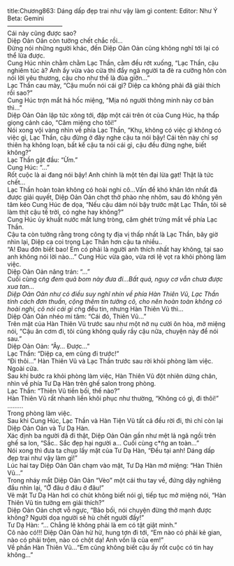 title:Chương863: Dáng dấp đẹp trai như vậy làm gì
content:
Editor: Như Ý<br>Beta: Gemini<br>—————————<br>Cái này cũng được sao?<br>Diệp Oản Oản còn tưởng chết chắc rồi…<br>Đừng nói những người khác, đến Diệp Oản Oản cũng không nghĩ tới lại có thể lừa được.<br>Cung Húc nhìn chằm chằm Lạc Thần, cằm đều rớt xuống, “Lạc Thần, cậu nghiêm túc à? Anh ấy vừa vào cửa thì đẩy ngã người ta đè ra cưỡng hôn còn nói lời yêu thương, cậu cho như thế là đùa giỡn…”<br>Lạc Thần cau mày, “Cậu muốn nói cái gì? Diệp ca không phải đã giải thích rồi sao?”<br>Cung Húc trợn mắt há hốc miệng, “Mịa nó người thông minh này cơ bản thì…”<br>Diệp Oản Oản lập tức xông tới, đập một cái trên ót của Cung Húc, hạ thấp giọng cảnh cáo, “Câm miệng cho tôi!”<br>Nói xong vội vàng nhìn về phía Lạc Thần, “Khụ, không có việc gì không có việc gì, Lạc Thần, cậu đừng ở đây nghe cậu ta nói bậy! Cái tên này chỉ sợ thiên hạ không loạn, bất kể cậu ta nói cái gì, cậu đều đừng nghe, biết không?”<br>Lạc Thần gật đầu: “Ừm.”<br>Cung Húc: “…”<br>Rốt cuộc là ai đang nói bậy! Anh chính là một tên đại lừa gạt! Thật là tức chết…<br>Lạc Thần hoàn toàn không có hoài nghi cô…Vấn đề khó khăn lớn nhất đã được giải quyết, Diệp Oản Oản chợt thở phào nhẹ nhõm, sau đó không yên tâm kéo Cung Húc đe dọa, “Nếu cậu dám nói bậy trước mặt Lạc Thần, tôi sẽ làm thịt cậu tế trời, có nghe hay không?”<br>Cung Húc ủy khuất nước mắt lưng tròng, căm ghét trừng mắt về phía Lạc Thần.<br>Cậu ta còn tưởng rằng trong công ty địa vị thấp nhất là Lạc Thần, bây giờ nhìn lại, Diệp ca coi trọng Lạc Thần hơn cậu ta nhiều..<br>“A! Đau đớn biết bao! Em có phải là người anh thích nhất hay không, tại sao anh không nói lời nào…” Cung Húc vừa gào, vừa rơi lệ vọt ra khỏi phòng làm việc.<br>Diệp Oản Oản nâng trán: “…”<br>Cuối cùng c*̃ng đem quả bom này đưa đi…Bất quá, nguy cơ vẫn chưa được xua tan…<br>Diệp Oản Oản như có điều suy nghĩ nhín về phía Hàn Thiên Vũ, Lạc Thần tính cách đơn thuần, cộng thêm tin tưởng cô, cho nên hoàn toàn không có hoài nghi, cô nói cái gì c*̃ng đều tin, nhưng Hàn Thiên Vũ thì…<br>Diệp Oản Oản nhéo mi tâm: “Cái đó, Thiên Vũ…”<br>Trên mặt của Hàn Thiên Vũ trước sau như một nở nụ cười ôn hòa, mở miệng nói, “Cậu ăn cơm đi, tôi cũng không quấy rầy cậu nữa, chuyện này để nói sau.”<br>Diệp Oản Oản: “Ây… Được…”<br>Lạc Thần: “Diệp ca, em cũng đi trước!”<br>“Đi thôi…” Hàn Thiên Vũ và Lạc Thần trước sau rời khỏi phòng làm việc.<br>Ngoài cửa.<br>Sau khi bước ra khỏi phòng làm việc, Hàn Thiên Vũ đột nhiên dừng chân, nhìn về phía Tư Dạ Hàn trên ghế salon trong phòng.<br>Lạc Thần: “Thiên Vũ tiền bối, thế nào?”<br>Hàn Thiên Vũ rất nhanh liền khôi phục như thường, “Không có gì, đi thôi!”<br>………<br>Trong phòng làm việc.<br>Sau khi Cung Húc, Lạc Thần và Hàn Tiện Vũ tất cả đều rời đi, thì chỉ còn lại Diệp Oản Oản và Tư Dạ Hàn.<br>Xác định ba người đã đi thật, Diệp Oản Oản gần như mệt lả ngã ngồi trên ghế sa lon, “Sắc.. Sắc đẹp hại người a… Cuối cùng c*̃ng an toàn…”<br>Nói xong thì đưa ta chụp lấy mặt của Tư Dạ Hàn, “Đều tại anh! Dáng dấp đẹp trai như vậy làm gì!”<br>Lúc hai tay Diệp Oản Oản chạm vào mặt, Tư Dạ Hàn mở miệng: “Hàn Thiên Vũ…”<br>Trong nháy mắt Diệp Oản Oản “Vèo” một cái thu tay về, đứng dậy nghiêng đầu nhìn lại, “Ở đâu ở đâu ở đâu!”<br>Vẻ mặt Tư Dạ Hàn hơi có chút không biết nói gì, tiếp tục mở miệng nói, “Hàn Thiên Vũ tin tưởng em giải thích?”<br>Diệp Oản Oản chợt vỗ ngực, “Bảo bối, nói chuyện đừng thở mạnh được không? Người dọa người sẽ hù chết người đấy!”<br>Tư Dạ Hàn: “… Chẳng lẽ không phải là em có tật giật mình.”<br>Cô nào có!!! Diệp Oản Oản hừ hừ, hung tợn đi tới, “Em nào có phải kẻ gian, nào có phải trộm, nào có chột dạ! Anh vốn là của em!”<br>Về phần Hàn Thiên Vũ…“Em cũng không biết cậu ấy rốt cuộc có tin hay không…”